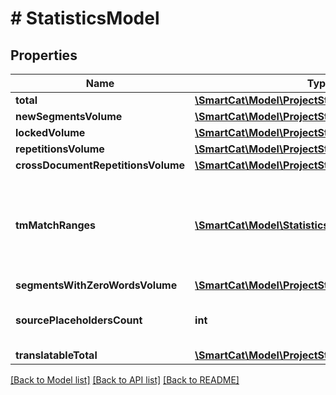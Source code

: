 # # StatisticsModel

## Properties

Name | Type | Description | Notes
------------ | ------------- | ------------- | -------------
**total** | [**\SmartCat\Model\ProjectStatisticsItemModel**](ProjectStatisticsItemModel.md) |  | [optional]
**newSegmentsVolume** | [**\SmartCat\Model\ProjectStatisticsItemModel**](ProjectStatisticsItemModel.md) |  | [optional]
**lockedVolume** | [**\SmartCat\Model\ProjectStatisticsItemModel**](ProjectStatisticsItemModel.md) |  | [optional]
**repetitionsVolume** | [**\SmartCat\Model\ProjectStatisticsItemModel**](ProjectStatisticsItemModel.md) |  | [optional]
**crossDocumentRepetitionsVolume** | [**\SmartCat\Model\ProjectStatisticsItemModel**](ProjectStatisticsItemModel.md) |  | [optional]
**tmMatchRanges** | [**\SmartCat\Model\StatisticsTMMatchRangeModel[]**](StatisticsTMMatchRangeModel.md) | Information about the number of TM matches in different translation quality ranges | [optional]
**segmentsWithZeroWordsVolume** | [**\SmartCat\Model\ProjectStatisticsItemModel**](ProjectStatisticsItemModel.md) |  | [optional]
**sourcePlaceholdersCount** | **int** | The count of placeholders in the source text | [optional]
**translatableTotal** | [**\SmartCat\Model\ProjectStatisticsItemModel**](ProjectStatisticsItemModel.md) |  | [optional]

[[Back to Model list]](../../README.md#models) [[Back to API list]](../../README.md#endpoints) [[Back to README]](../../README.md)
